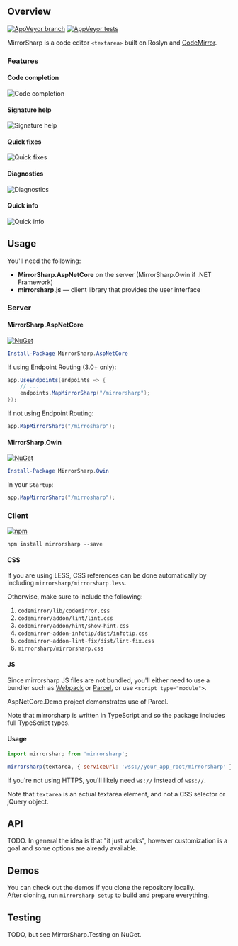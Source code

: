 ## Overview

[![AppVeyor branch](https://img.shields.io/appveyor/ci/ashmind/mirrorsharp/master.svg?style=flat-square)](https://ci.appveyor.com/project/ashmind/mirrorsharp)
[![AppVeyor tests](https://img.shields.io/appveyor/tests/ashmind/mirrorsharp.svg?style=flat-square)](https://ci.appveyor.com/project/ashmind/mirrorsharp/build/tests)

MirrorSharp is a code editor `<textarea>` built on Roslyn and [CodeMirror](https://codemirror.net/).

### Features
#### Code completion
![Code completion](📄readme/code-completion.png)

#### Signature help
![Signature help](📄readme/signature-help.png)

#### Quick fixes
![Quick fixes](📄readme/quick-fixes.png)

#### Diagnostics
![Diagnostics](📄readme/diagnostics.png)

#### Quick info
![Quick info](📄readme/infotips.png)

## Usage

You'll need the following:

- **MirrorSharp.AspNetCore** on the server (MirrorSharp.Owin if .NET Framework)
- **mirrorsharp.js** — client library that provides the user interface

### Server

#### MirrorSharp.AspNetCore
[![NuGet](https://img.shields.io/nuget/v/MirrorSharp.AspNetCore.svg?style=flat-square)](https://www.nuget.org/packages/MirrorSharp.AspNetCore)

```powershell
Install-Package MirrorSharp.AspNetCore
```

If using Endpoint Routing (3.0+ only):
```csharp
app.UseEndpoints(endpoints => {
    // ...
    endpoints.MapMirrorSharp("/mirrorsharp");
});
```

If not using Endpoint Routing:
```csharp
app.MapMirrorSharp("/mirrosharp");
```

#### MirrorSharp.Owin
[![NuGet](https://img.shields.io/nuget/v/MirrorSharp.Owin.svg?style=flat-square)](https://www.nuget.org/packages/MirrorSharp.Owin)

```powershell
Install-Package MirrorSharp.Owin
```

In your `Startup`:
```csharp
app.MapMirrorSharp("/mirrosharp");
```

### Client
[![npm](https://img.shields.io/npm/v/mirrorsharp.svg?style=flat-square)](https://www.npmjs.com/package/mirrorsharp)

```
npm install mirrorsharp --save
```

#### CSS

If you are using LESS, CSS references can be done automatically by including `mirrorsharp/mirrorsharp.less`.

Otherwise, make sure to include the following:

1. `codemirror/lib/codemirror.css`
2. `codemirror/addon/lint/lint.css`
3. `codemirror/addon/hint/show-hint.css`
4. `codemirror-addon-infotip/dist/infotip.css`
5. `codemirror-addon-lint-fix/dist/lint-fix.css`
6. `mirrorsharp/mirrorsharp.css`

#### JS

Since mirrorsharp JS files are not bundled, you'll either need to use a bundler such as [Webpack](https://webpack.js.org) or [Parcel](https://parceljs.org/), or use `<script type="module">`.

AspNetCore.Demo project demonstrates use of Parcel.

Note that mirrorsharp is written in TypeScript and so the package includes full TypeScript types.

#### Usage
```javascript
import mirrorsharp from 'mirrorsharp';

mirrorsharp(textarea, { serviceUrl: 'wss://your_app_root/mirrorsharp' })
```

If you're not using HTTPS, you'll likely need `ws://` instead of `wss://`.

Note that `textarea` is an actual textarea element, and not a CSS selector or jQuery object.

## API

TODO. In general the idea is that "it just works", however customization is a goal and some options are already available.

## Demos

You can check out the demos if you clone the repository locally.  
After cloning, run `mirrorsharp setup` to build and prepare everything.

## Testing

TODO, but see MirrorSharp.Testing on NuGet.